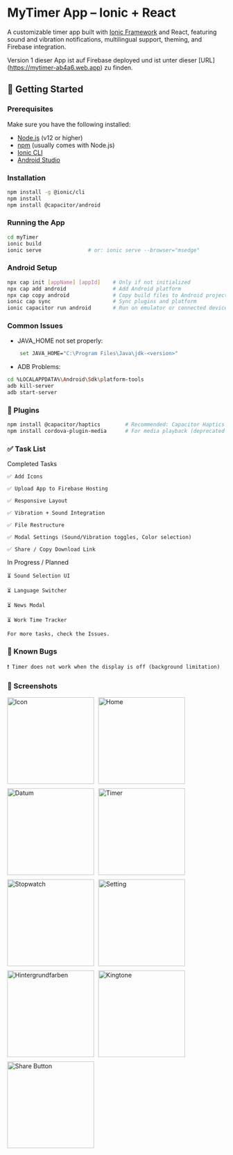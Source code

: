 # MyTimer App – Ionic + React

A customizable timer app built with [Ionic Framework](https://ionicframework.com/) and React, featuring sound and vibration notifications, multilingual support, theming, and Firebase integration.

Version 1 dieser App ist auf Firebase deployed und ist unter dieser [URL] (https://mytimer-ab4a6.web.app) zu finden.


## 🚀 Getting Started

### Prerequisites

Make sure you have the following installed:

- [Node.js](https://nodejs.org/) (v12 or higher)
- [npm](https://www.npmjs.com/) (usually comes with Node.js)
- [Ionic CLI](https://ionicframework.com/docs/cli)
- [Android Studio](https://developer.android.com/studio)

### Installation

```bash
npm install -g @ionic/cli
npm install
npm install @capacitor/android
```

### Running the App
```bash
cd myTimer
ionic build
ionic serve               # or: ionic serve --browser="msedge"
```

### Android Setup
```bash
npx cap init [appName] [appId]    # Only if not initialized
npx cap add android               # Add Android platform
npx cap copy android              # Copy build files to Android project
ionic cap sync                    # Sync plugins and platform
ionic capacitor run android       # Run on emulator or connected device
```

### Common Issues

- JAVA_HOME not set properly:
```bash
    set JAVA_HOME="C:\Program Files\Java\jdk-<version>"
```
- ADB Problems:
```bash
cd %LOCALAPPDATA%\Android\Sdk\platform-tools
adb kill-server
adb start-server
```

### 🔌 Plugins
```bash
npm install @capacitor/haptics        # Recommended: Capacitor Haptics for vibration
npm install cordova-plugin-media      # For media playback (deprecated but used)
```

### ✅ Task List

Completed Tasks

    ✅ Add Icons

    ✅ Upload App to Firebase Hosting

    ✅ Responsive Layout

    ✅ Vibration + Sound Integration

    ✅ File Restructure

    ✅ Modal Settings (Sound/Vibration toggles, Color selection)

    ✅ Share / Copy Download Link

In Progress / Planned

    ⏳ Sound Selection UI

    ⏳ Language Switcher

    ⏳ News Modal

    ⏳ Work Time Tracker

    For more tasks, check the Issues.

### 🐛 Known Bugs

    ❗ Timer does not work when the display is off (background limitation)


### 📸 Screenshots

<div style="display: flex; gap: 10px; flex-wrap: wrap;">
  <img src="Bilder/Icon.jpeg" alt="Icon" width="200" />
  <img src="Bilder/time.jpeg" alt="Home" width="200" />
  <img src="Bilder/date.jpeg" alt="Datum" width="200" />
  <img src="Bilder/timer.jpeg" alt="Timer" width="200" />
  <img src="Bilder/Stopwatch.jpeg" alt="Stopwatch" width="200" />
  <img src="Bilder/setting.jpeg" alt="Setting" width="200" />
  <img src="Bilder/color.jpeg" alt="Hintergrundfarben" width="200" />
  <img src="Bilder/sound.jpeg" alt="Kingtone" width="200" />
  <img src="Bilder/share.jpeg" alt="Share Button" width="200" />
</div>
